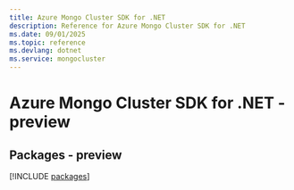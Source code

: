 ```yaml
---
title: Azure Mongo Cluster SDK for .NET
description: Reference for Azure Mongo Cluster SDK for .NET
ms.date: 09/01/2025
ms.topic: reference
ms.devlang: dotnet
ms.service: mongocluster
---
```

# Azure Mongo Cluster SDK for .NET - preview
## Packages - preview
[!INCLUDE [packages](mongo-cluster-index.md)]